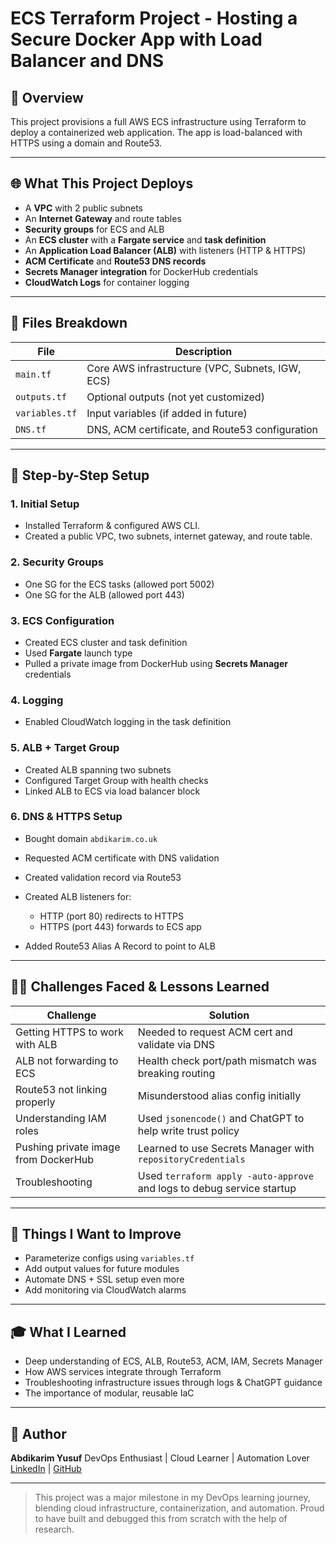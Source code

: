 # ECS Terraform Project - Hosting a Secure Docker App with Load Balancer and DNS

## 🚀 Overview

This project provisions a full AWS ECS infrastructure using Terraform to deploy a containerized web application. The app is load-balanced with HTTPS using a domain and Route53.

---

## 🌐 What This Project Deploys

* A **VPC** with 2 public subnets
* An **Internet Gateway** and route tables
* **Security groups** for ECS and ALB
* An **ECS cluster** with a **Fargate service** and **task definition**
* An **Application Load Balancer (ALB)** with listeners (HTTP & HTTPS)
* **ACM Certificate** and **Route53 DNS records**
* **Secrets Manager integration** for DockerHub credentials
* **CloudWatch Logs** for container logging

---

## 🧰 Files Breakdown

| File           | Description                                      |
| -------------- | ------------------------------------------------ |
| `main.tf`      | Core AWS infrastructure (VPC, Subnets, IGW, ECS) |
| `outputs.tf`   | Optional outputs (not yet customized)            |
| `variables.tf` | Input variables (if added in future)             |
| `DNS.tf`       | DNS, ACM certificate, and Route53 configuration  |

---

## 📅 Step-by-Step Setup

### 1. **Initial Setup**

* Installed Terraform & configured AWS CLI.
* Created a public VPC, two subnets, internet gateway, and route table.

### 2. **Security Groups**

* One SG for the ECS tasks (allowed port 5002)
* One SG for the ALB (allowed port 443)

### 3. **ECS Configuration**

* Created ECS cluster and task definition
* Used **Fargate** launch type
* Pulled a private image from DockerHub using **Secrets Manager** credentials

### 4. **Logging**

* Enabled CloudWatch logging in the task definition

### 5. **ALB + Target Group**

* Created ALB spanning two subnets
* Configured Target Group with health checks
* Linked ALB to ECS via load balancer block

### 6. **DNS & HTTPS Setup**

* Bought domain `abdikarim.co.uk`
* Requested ACM certificate with DNS validation
* Created validation record via Route53
* Created ALB listeners for:

  * HTTP (port 80) redirects to HTTPS
  * HTTPS (port 443) forwards to ECS app
* Added Route53 Alias A Record to point to ALB

---

## 🤦🏾‍ Challenges Faced & Lessons Learned

| Challenge                            | Solution                                                               |
| ------------------------------------ | ---------------------------------------------------------------------- |
| Getting HTTPS to work with ALB       | Needed to request ACM cert and validate via DNS                        |
| ALB not forwarding to ECS            | Health check port/path mismatch was breaking routing                   |
| Route53 not linking properly         | Misunderstood alias config initially                                   |
| Understanding IAM roles              | Used `jsonencode()` and ChatGPT to help write trust policy             |
| Pushing private image from DockerHub | Learned to use Secrets Manager with `repositoryCredentials`            |
| Troubleshooting                      | Used `terraform apply -auto-approve` and logs to debug service startup |

---

## 🚀 Things I Want to Improve

* Parameterize configs using `variables.tf`
* Add output values for future modules
* Automate DNS + SSL setup even more
* Add monitoring via CloudWatch alarms

---

## 🎓 What I Learned

* Deep understanding of ECS, ALB, Route53, ACM, IAM, Secrets Manager
* How AWS services integrate through Terraform
* Troubleshooting infrastructure issues through logs & ChatGPT guidance
* The importance of modular, reusable IaC

---

## 🌟 Author

**Abdikarim Yusuf**
DevOps Enthusiast | Cloud Learner | Automation Lover
[LinkedIn](https://www.linkedin.com/in/abdikarim-yusuf-2177b7185/) | [GitHub](https://github.com/abdikarimyusuf)

---

> This project was a major milestone in my DevOps learning journey, blending cloud infrastructure, containerization, and automation. Proud to have built and debugged this from scratch with the help of research.
